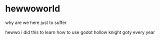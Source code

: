 # hewwoworld
why are we here just to suffer

hewwo
i did this to learn how to use godot
hollow knight goty every year
